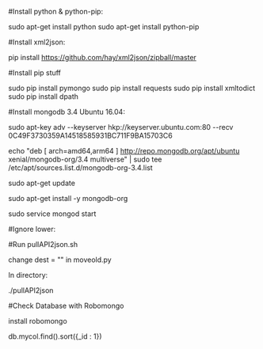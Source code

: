 #Install python & python-pip:

sudo apt-get install python
sudo apt-get install python-pip

#Install xml2json:

pip install https://github.com/hay/xml2json/zipball/master

#Install pip stuff

sudo pip install pymongo
sudo pip install requests
sudo pip install xmltodict
sudo pip install dpath

#Install mongodb 3.4 Ubuntu 16.04:

sudo apt-key adv --keyserver hkp://keyserver.ubuntu.com:80 --recv 0C49F3730359A14518585931BC711F9BA15703C6

echo "deb [ arch=amd64,arm64 ] http://repo.mongodb.org/apt/ubuntu xenial/mongodb-org/3.4 multiverse" | sudo tee /etc/apt/sources.list.d/mongodb-org-3.4.list

sudo apt-get update

sudo apt-get install -y mongodb-org

sudo service mongod start





#Ignore lower:

#Run pullAPI2json.sh

change dest = "" in moveold.py

In directory:

./pullAPI2json

#Check Database with Robomongo

install robomongo

db.mycol.find().sort({_id : 1})